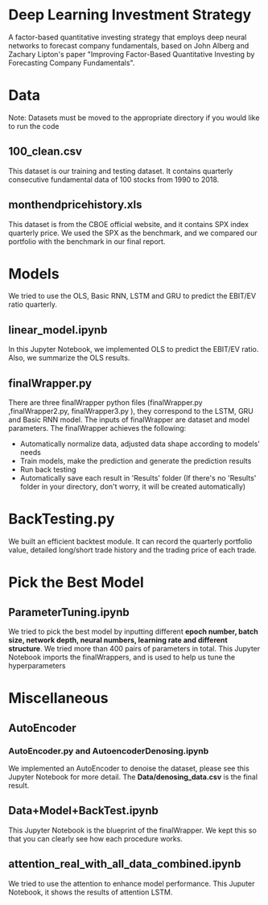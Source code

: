 # Deep Learning Investment Strategy
A factor-based quantitative investing strategy that employs deep neural networks to forecast company fundamentals, based on John Alberg and Zachary Lipton's paper "Improving Factor-Based Quantitative Investing by Forecasting Company Fundamentals".

# Data
Note: Datasets must be moved to the appropriate directory if you would like to run the code

## 100_clean.csv
This dataset is our training and testing dataset. It contains quarterly consecutive fundamental data of 100 stocks from 1990 to 2018.

## monthendpricehistory.xls
This dataset is from the CBOE official website, and it contains SPX index quarterly price. We used the SPX as the benchmark, and we compared our portfolio with the benchmark in our final report.

# Models
We tried to use the OLS, Basic RNN, LSTM and GRU to predict the EBIT/EV ratio quarterly. 

## linear_model.ipynb
In this Jupyter Notebook, we implemented OLS to predict the EBIT/EV ratio. Also, we summarize the OLS results.

## finalWrapper.py 
There are three finalWrapper python files (finalWrapper.py ,finalWrapper2.py, finalWrapper3.py ), they correspond to the LSTM, GRU and Basic RNN model. The inputs of finalWrapper are dataset and model parameters. The finalWrapper achieves the following: 

* Automatically normalize data, adjusted data shape according to models' needs
* Train models, make the prediction and generate the prediction results
* Run back testing 
* Automatically save each result in 'Results' folder  (If there's no 'Results' folder in your directory, don't worry, it will be created automatically)

# BackTesting.py
We built an efficient backtest module. It can record the quarterly portfolio value, detailed long/short trade history and the trading price of each trade.

# Pick the Best Model

## ParameterTuning.ipynb
We tried to pick the best model by inputting different **epoch number, batch size, network depth, neural numbers, learning rate and different structure**. We tried more than 400 pairs of parameters in total. This Jupyter Notebook imports the finalWrappers, and is used to help us tune the hyperparameters

# Miscellaneous

## AutoEncoder
### AutoEncoder.py and AutoencoderDenosing.ipynb

We implemented an AutoEncoder to denoise the dataset, please see this Jupyter Notebook for more detail. The **Data/denosing_data.csv** is the final result.

## Data+Model+BackTest.ipynb
This Jupyter Notebook is the blueprint of the finalWrapper. We kept this so that you can clearly see how each procedure works.

## attention_real_with_all_data_combined.ipynb
We tried to use the attention to enhance model performance. This Juputer Notebook, it shows the results of attention LSTM.
